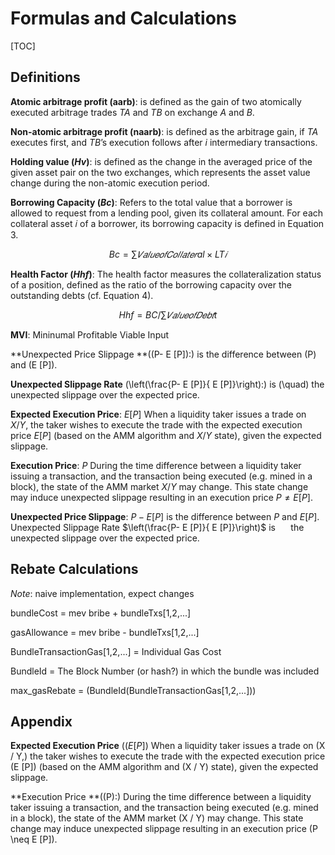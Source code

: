 # Formulas and Calculations

<!--
@version: v0.1.0
@date: 08/11/2021
@license: CC-ND-NC-2.5
@note: naive implementation, expect changes
-->

[TOC]

## Definitions 

**Atomic arbitrage profit (aarb)**: is defined as the gain of two atomically executed arbitrage trades $TA$ and $TB$ on exchange $A$ and $B$.


**Non-atomic arbitrage profit (naarb)**: is defined as the arbitrage gain, if $TA$
executes first, and $TB$’s execution follows after $i$ intermediary transactions.



**Holding value ($Hv$)**: is defined as the change in the averaged price of the given asset pair on the two exchanges, which represents the asset value change during the non-atomic execution period.



**Borrowing Capacity ($Bc$)**: Refers to the total value that a borrower is allowed to request from a lending pool, given its collateral amount. For each collateral asset 𝑖 of a borrower, its borrowing capacity is defined in Equation 3.

$$ Bc =∑︁ 𝑉 𝑎𝑙𝑢𝑒 𝑜𝑓 𝐶𝑜𝑙𝑙𝑎𝑡𝑒𝑟al  × LT𝑖 $$


**Health Factor ($Hhf$)**: The health factor measures the collateralization status of a position, defined as the ratio of the borrowing capacity over the outstanding debts (cf. Equation 4).


$$ Hhf = BC / ∑︁  𝑉𝑎𝑙𝑢𝑒 𝑜𝑓 𝐷𝑒𝑏𝑡t $$ 



**MVI**: Mininumal Profitable Viable Input

**Unexpected Price Slippage **\((P- E [P]):\) is the difference between \(P\) and \(E [P]\). 

**Unexpected Slippage Rate** \(\left(\frac{P- E [P]}{ E [P]}\right):\) is \(\quad\) the unexpected slippage over the expected price.


**Expected Execution Price**: $E [P]$ When a liquidity taker issues a trade on $X / Y,$ the taker wishes to execute the trade with the expected execution price $E [P]$ (based on the AMM algorithm and $X / Y$ state), given the expected slippage. 

**Execution Price**: $P$ During the time difference between a liquidity taker issuing a transaction, and the transaction being executed (e.g. mined in a block), the state of the AMM market $X / Y$ may change. This state change may induce unexpected slippage resulting in an execution price $P \neq E [P]$. 

**Unexpected Price Slippage**: $P- E [P]$ is the difference between $P$ and $E [P]$. Unexpected Slippage Rate $\left(\frac{P- E [P]}{ E [P]}\right)$ is $\quad$ the unexpected slippage over the expected price.

## Rebate Calculations 

*Note*: naive implementation, expect changes

bundleCost = mev bribe + bundleTxs[1,2,...]

gasAllowance =  mev bribe - bundleTxs[1,2,...]

BundleTransactionGas[1,2,...] = Individual Gas Cost

BundleId = The Block Number (or hash?) in which the bundle was included

max_gasRebate = (BundleId(BundleTransactionGas[1,2,...]))



## Appendix

**Expected Execution Price** $(( E [P])$ When a liquidity taker issues a trade on \(X / Y,\) the taker wishes to execute the trade with the expected execution price \(E [P]\) (based on the AMM algorithm and \(X / Y\) state), given the expected slippage. 

**Execution Price **\((P):\) During the time difference between a liquidity taker issuing a transaction, and the transaction being executed (e.g. mined in a block), the state of the AMM market \(X / Y\) may change. This state change may induce unexpected slippage resulting in an execution price \(P \neq E [P]\). 

